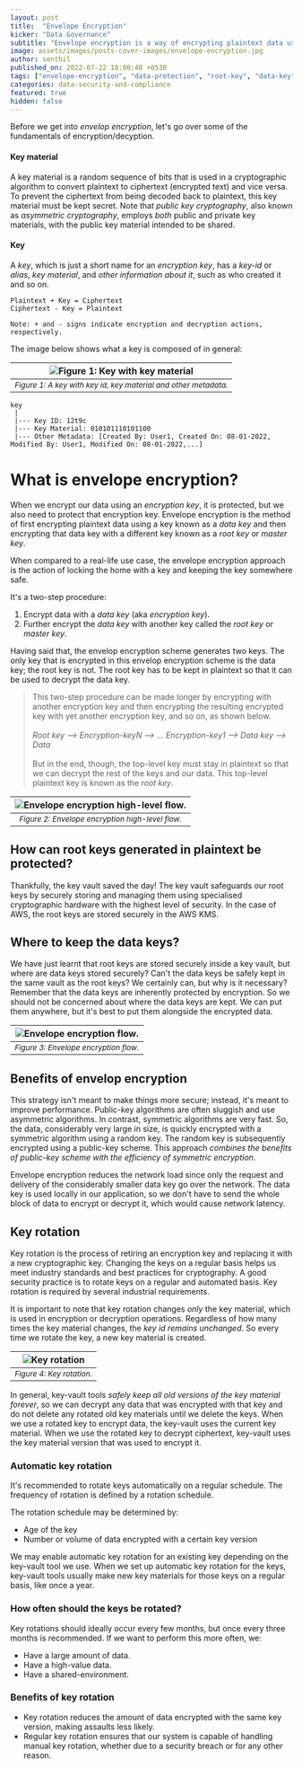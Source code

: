 ```yaml
---
layout: post
title:  "Envelope Encryption"
kicker: "Data Governance"
subtitle: "Envelope encryption is a way of encrypting plaintext data using a key and then encrypting that key using an another key. This strategy is intended not just to make things more secure but also to enhance performance."
image: assets/images/posts-cover-images/envelope-encryption.jpg
author: senthil
published_on: 2022-07-22 18:00:40 +0530
tags: ["envelope-encryption", "data-protection", "root-key", "data-key"]
categories: data-security-and-compliance
featured: true
hidden: false
---
```


Before we get into *envelop encryption*, let's go over some of the fundamentals of encryption/decyption.

#### Key material

A key material is a random sequence of bits that is used in a cryptographic algorithm to convert plaintext to ciphertext (encrypted text) and vice versa. To prevent the ciphertext from being decoded back to plaintext, this key material must be kept secret. Note that *public key cryptography*, also known as *asymmetric cryptography*, employs *both* public and private key materials, with the public key material intended to be shared.

#### Key

A *key*, which is just a short name for an *encryption key*, has a *key-id* or *alias*, *key material*, and *other information about it*, such as who created it and so on.

```plain
Plaintext + Key = Ciphertext
Ciphertext - Key = Plaintext

Note: + and - signs indicate encryption and decryption actions, respectively.
```

The image below shows what a key is composed of in general: 

|![Figure 1: Key with key material](/assets/images/posts/key-material.png "Created by Author")|
|:-:|
|<sup>*Figure 1: A key with key id, key material and other metadata.*</sup>|<br/><br/>

```plan
key
 |
 |--- Key ID: 12t9c
 |--- Key Material: 010101110101100
 |--- Other Metadata: [Created By: User1, Created On: 08-01-2022, Modified By: User1, Modified On: 08-01-2022,...]
```

# What is envelope encryption?

When we encrypt our data using an *encryption key*, it is protected, but we also need to protect that encryption key. Envelope encryption is the method of first encrypting plaintext data using a key known as a *data key* and then encrypting that data key with a different key known as a *root key* or *master key*. 

When compared to a real-life use case, the envelope encryption approach is the action of locking the home with a key and keeping the key somewhere safe. 

It's a two-step procedure:

1. Encrypt data with a *data key* (aka *encryption key*).
2. Further encrypt the *data key* with another key called the *root key* or *master key*.

Having said that, the envelop encryption scheme generates two keys. The only key that is encrypted in this envelop encryption scheme is the data key; the root key is not. The root key has to be kept in plaintext so that it can be used to decrypt the data key.

> This two-step procedure can be made longer by encrypting with another encryption key and then encrypting the resulting encrypted key with yet another encryption key, and so on, as shown below.<br><br>*Root key --> Encryption-keyN --> ... Encryption-key1 --> Data key --> Data*<br><br>But in the end, though, the top-level key must stay in plaintext so that we can decrypt the rest of the keys and our data. This top-level plaintext key is known as the *root key*.

|![Envelope encryption high-level flow.](/assets/images/posts/envelope-encryption.png "Created by Author")|
|:-:|
|<sup>*Figure 2: Envelope encryption high-level flow.*</sup>|<br/><br/>

## How can root keys generated in plaintext be protected?

Thankfully, the key vault saved the day! The key vault safeguards our root keys by securely storing and managing them using specialised cryptographic hardware with the highest level of security. In the case of AWS, the root keys are stored securely in the AWS KMS.

## Where to keep the data keys?

We have just learnt that root keys are stored securely inside a key vault, but where are data keys stored securely? Can't the data keys be safely kept in the same vault as the root keys? We certainly can, but why is it necessary? Remember that the data keys are inherently protected by encryption. So we should not be concerned about where the data keys are kept. We can put them anywhere, but it's best to put them alongside the encrypted data.

|![Envelope encryption flow.](/assets/images/posts/envelope-encryption-flow.png "Created by Author")|
|:-:|
|<sup>*Figure 3: Envelope encryption flow.*</sup>|<br/><br/>

## Benefits of envelop encryption

This strategy isn't meant to make things more secure; instead, it's meant to improve performance. Public-key algorithms are often sluggish and use asymmetric algorithms. In contrast, symmetric algorithms are very fast. So, the data, considerably very large in size, is quickly encrypted with a symmetric algorithm using a random key. The random key is subsequently encrypted using a public-key scheme. This approach *combines the benefits of public-key scheme with the efficiency of symmetric encryption*.

Envelope encryption reduces the network load since only the request and delivery of the considerably smaller data key go over the network. The data key is used locally in our application, so we don't have to send the whole block of data to encrypt or decrypt it, which would cause network latency.

## Key rotation

Key rotation is the process of retiring an encryption key and replacing it with a new cryptographic key. Changing the keys on a regular basis helps us meet industry standards and best practices for cryptography. A good security practice is to rotate keys on a regular and automated basis. Key rotation is required by several industrial requirements.

It is important to note that key rotation changes *only* the key material, which is used in encryption or decryption operations. Regardless of how many times the key material changes, the *key id remains unchanged*. So every time we rotate the key, a new key material is created.

|![Key rotation](/assets/images/posts/key-rotation.png "Created by Author")|
|:-:|
|<sup>*Figure 4: Key rotation.*</sup>|<br/><br/>

In general, key-vault tools *safely keep all old versions of the key material forever*, so we can decrypt any data that was encrypted with that key and do not delete any rotated old key materials until we delete the keys. When we use a rotated key to encrypt data, the key-vault uses the current key material. When we use the rotated key to decrypt ciphertext, key-vault uses the key material version that was used to encrypt it.

### Automatic key rotation

It's recommended to rotate keys automatically on a regular schedule. The frequency of rotation is defined by a rotation schedule. 

The rotation schedule may be determined by: 

- Age of the key
- Number or volume of data encrypted with a certain key version

We may enable automatic key rotation for an existing key depending on the key-vault tool we use. When we set up automatic key rotation for the keys, key-vault tools usually make new key materials for those keys on a regular basis, like once a year.

### How often should the keys be rotated? 

Key rotations should ideally occur every few months, but once every three months is recommended. If we want to perform this more often, we:

- Have a large amount of data.
- Have a high-value data.
- Have a shared-environment.

### Benefits of key rotation

- Key rotation reduces the amount of data encrypted with the same key version, making assaults less likely.
- Regular key rotation ensures that our system is capable of handling manual key rotation, whether due to a security breach or for any other reason.